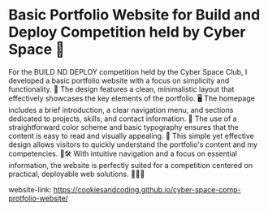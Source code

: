 # Basic Portfolio Website for Build and Deploy Competition held by Cyber Space 🚀

For the BUILD ND DEPLOY competition held by the Cyber Space Club, I developed a basic portfolio website with a focus on simplicity and functionality. 🌟 The design features a clean, minimalistic layout that effectively showcases the key elements of the portfolio. 🖥️ The homepage includes a brief introduction, a clear navigation menu, and sections dedicated to projects, skills, and contact information. 📑 The use of a straightforward color scheme and basic typography ensures that the content is easy to read and visually appealing. 🎨 This simple yet effective design allows visitors to quickly understand the portfolio's content and my competencies. 💼🛠️ With intuitive navigation and a focus on essential information, the website is perfectly suited for a competition centered on practical, deployable web solutions. 🚀✨🔗

website-link: https://cookiesandcoding.github.io/cyber-space-comp-protfolio-website/
